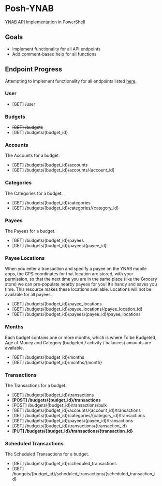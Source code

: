 # Posh-YNAB
[YNAB API](https://api.youneedabudget.com/) Implementation in PowerShell

## Goals

* Implement functionality for all API endpoints
* Add comment-based help for all functions

## Endpoint Progress

Attempting to implement functionality for all endpoints listed [here](https://api.youneedabudget.com/v1#/).

### User
- [GET] /user

### Budgets
- ~~[GET] /budgets~~
- [GET] /budgets/{budget_id}

### Accounts
The Accounts for a budget.
- [GET] /budgets/{budget_id}/accounts
- [GET] /budgets/{budget_id}/accounts/{account_id}

### Categories
The Categories for a budget.
- [GET] /budgets/{budget_id}/categories
- [GET] /budgets/{budget_id}/categories/{category_id}

### Payees
The Payees for a budget.
- [GET] /budgets/{budget_id}/payees
- [GET] /budgets/{budget_id}/payees/{payee_id}

### Payee Locations
When you enter a transaction and specify a payee on the YNAB mobile apps, the GPS coordinates for that location are stored, with your permission, so that the next time you are in the same place (like the Grocery store) we can pre-populate nearby payees for you! It’s handy and saves you time. This resource makes these locations available. Locations will not be available for all payees.
- [GET] /budgets/{budget_id}/payee_locations
- [GET] /budgets/{budget_id}/payee_locations/{payee_location_id}
- [GET] /budgets/{budget_id}/payees/{payee_id}/payee_locations

### Months
Each budget contains one or more months, which is where To be Budgeted, Age of Money and Category (budgeted / activity / balances) amounts are available.
- [GET] /budgets/{budget_id}/months
- [GET] /budgets/{budget_id}/months/{month}

### Transactions
The Transactions for a budget.
- [GET] /budgets/{budget_id}/transactions  
- **[POST] /budgets/{budget_id}/transactions**
- [POST] /budgets/{budget_id}/transactions/bulk
- [GET] /budgets/{budget_id}/accounts/{account_id}/transactions
- [GET] /budgets/{budget_id}/categories/{category_id}/transactions
- [GET] /budgets/{budget_id}/payees/{payee_id}/transactions
- [GET] /budgets/{budget_id}/transactions/{transaction_id}
- **[PUT] /budgets/{budget_id}/transactions/{transaction_id}**

### Scheduled Transactions
The Scheduled Transactions for a budget.
- [GET] /budgets/{budget_id}/scheduled_transactions
- [GET] /budgets/{budget_id}/scheduled_transactions/{scheduled_transaction_id}
